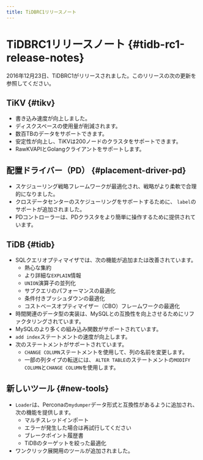 ```yaml
---
title: TiDBRC1リリースノート
---
```


# TiDBRC1リリースノート {#tidb-rc1-release-notes}

2016年12月23日、TiDBRC1がリリースされました。このリリースの次の更新を参照してください。

## TiKV {#tikv}

-   書き込み速度が向上しました。
-   ディスクスペースの使用量が削減されます。
-   数百TBのデータをサポートできます。
-   安定性が向上し、TiKVは200ノードのクラスタをサポートできます。
-   RawKVAPIとGolangクライアントをサポートします。

## 配置ドライバー（PD） {#placement-driver-pd}

-   スケジューリング戦略フレームワークが最適化され、戦略がより柔軟で合理的になりました。
-   クロスデータセンターのスケジューリングをサポートするために、 `label`のサポートが追加されました。
-   PDコントローラーは、PDクラスタをより簡単に操作するために提供されています。

## TiDB {#tidb}

-   SQLクエリオプティマイザでは、次の機能が追加または改善されています。
    -   熱心な集約
    -   より詳細な`EXPLAIN`情報
    -   `UNION`演算子の並列化
    -   サブクエリのパフォーマンスの最適化
    -   条件付きプッシュダウンの最適化
    -   コストベースオプティマイザー（CBO）フレームワークの最適化
-   時間関連のデータ型の実装は、MySQLとの互換性を向上させるためにリファクタリングされています。
-   MySQLのより多くの組み込み関数がサポートされています。
-   `add index`ステートメントの速度が向上します。
-   次のステートメントがサポートされています。
    -   `CHANGE COLUMN`ステートメントを使用して、列の名前を変更します。
    -   一部の列タイプの転送には、 `ALTER TABLE`のステートメントの`MODIFY COLUMN`と`CHANGE COLUMN`を使用します。

## 新しいツール {#new-tools}

-   `Loader`は、Perconaの`mydumper`データ形式と互換性があるように追加され、次の機能を提供します。
    -   マルチスレッドインポート
    -   エラーが発生した場合は再試行してください
    -   ブレークポイント履歴書
    -   TiDBのターゲットを絞った最適化
-   ワンクリック展開用のツールが追加されました。
